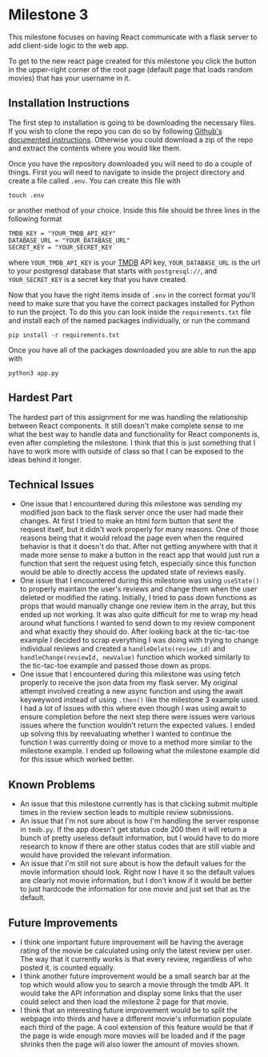 # Milestone 3

This milestone focuses on having React communicate with a flask server to add client-side logic to the web app.

To get to the new react page created for this milestone you click the button in the upper-right corner of the root page (default page that loads random movies) that has your username in it.

## Installation Instructions

The first step to installation is going to be downloading the necessary files. If you wish to clone the repo you can do so by following [Github's documented instructions](https://docs.github.com/en/repositories/creating-and-managing-repositories/cloning-a-repository). Otherwise you could download a zip of the repo and extract the contents where you would like them.

Once you have the repository downloaded you will need to do a couple of things. First you will need to navigate to inside the project directory and create a file called `.env`. You can create this file with

```touch .env```

or another method of your choice. Inside this file should be three lines in the following format

```text
TMDB_KEY = "YOUR_TMDB_API_KEY"
DATABASE_URL = "YOUR_DATABASE_URL"
SECRET_KEY = "YOUR_SECRET_KEY
```

where `YOUR_TMDB_API_KEY` is your [TMDB](https://developers.themoviedb.org/3/getting-started/introduction) API key, ```YOUR_DATABASE_URL``` is the url to your postgresql database that starts with ```postgresql://```, and ```YOUR_SECRET_KEY``` is a secret key that you have created.

Now that you have the right items inside of `.env` in the correct format you'll need to make sure that you have the correct packages installed for Python to run the project. To do this you can look inside the `requirements.txt` file and install each of the named packages individually, or run the command

```pip install -r requirements.txt```

Once you have all of the packages downloaded you are able to run the app with

```python3 app.py```

## Hardest Part

The hardest part of this assignment for me was handling the relationship between React components. It still doesn't make complete sense to me what the best way to handle data and functionality for React components is, even after completing the milestone. I think that this is just something that I have to work more with outside of class so that I can be exposed to the ideas behind it longer.

## Technical Issues

- One issue that I encountered during this milestone was sending my modified json back to the flask server once the user had made their changes. At first I tried to make an html form button that sent the request itself, but it didn't work properly for many reasons. One of those reasons being that it would reload the page even when the required behavior is that it doesn't do that. After not getting anywhere with that it made more sense to make a button in the react app that would just run a function that sent the request using fetch, especially since this function would be able to directly access the updated state of reviews easily.
- One issue that I encountered during this milestone was using `useState()` to properly maintain the user's reviews and change them when the user deleted or modified the rating. Initially, I tried to pass down functions as props that would manually change one review item in the array, but this ended up not working. It was also quite difficult for me to wrap my head around what functions I wanted to send down to my review component and what exactly they should do. After looking back at the tic-tac-toe example I decided to scrap everything I was doing with trying to change individual reviews and created a `handleDelete(review_id)` and `handleChange(reviewId, newValue)` function which worked similarly to the tic-tac-toe example and passed those down as props.
- One issue that I encountered during this milestone was using fetch properly to receive the json data from my flask server. My original attempt involved creating a new async function and using the await keyweyword instead of using `.then()` like the milestone 3 example used. I had a lot of issues with this where even though I was using await to ensure completion before the next step there were issues were various issues where the function wouldn't return the expected values. I ended up solving this by reevaluating whether I wanted to continue the function I was currently doing or move to a method more similar to the milestone example. I ended up following what the milestone example did for this issue which worked better.

## Known Problems

- An issue that this milestone currently has is that clicking submit multiple times in the review section leads to multiple review submissions.
- An issue that I'm not sure about is how I'm handling the server response in `tmdb.py`. If the app doesn't get status code 200 then it will return a bunch of pretty useless default information, but I would have to do more research to know if there are other status codes that are still viable and would have provided the relevant information.
- An issue that I'm still not sure about is how the default values for the movie information should look. Right now I have it so the default values are clearly not movie information, but I don't know if it would be better to just hardcode the information for one movie and just set that as the default.

## Future Improvements

- I think one important future improvement will be having the average rating of the movie be calculated using only the latest review per user. The way that it currently works is that every review, regardless of who posted it, is counted equally.
- I think another future improvement would be a small search bar at the top which would allow you to search a movie through the tmdb API. It would take the API information and display some links that the user could select and then load the milestone 2 page for that movie.
- I think that an interesting future improvement would be to split the webpage into thirds and have a different movie's information populate each third of the page. A cool extension of this feature would be that if the page is wide enough more movies will be loaded and if the page shrinks then the page will also lower the amount of movies shown.
